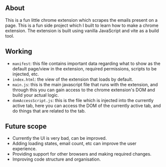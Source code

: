 ## About
This is a fun little chrome extension which scrapes the emails present on a page. 
This is a fun side project which I built to learn how to make a chrome extension. 
The extension is built using vanilla JavaScript and vite as a build tool.

## Working
- `manifest`: this file contains important data regarding what to show as the default page/view in the extension, required permissions, scripts to be injected, etc.
- `index.html`: the view of the extension that loads by default.
- `main.js`: this is the main javascript file that runs with the extension, and through this you can gain access to the chrome extension's DOM and build your actual logic.
- `domAccessScript.js`: this is the file which is injected into the currently active tab, here you can access the DOM of the currently active tab, and do things that are related to the tab.

## Future scope
- Currently the UI is very bad, can be improved.
- Adding loading states, email count, etc can improve the user experience.
- Providing support for other browsers and making required changes.
- Improving code structure and organisation.

